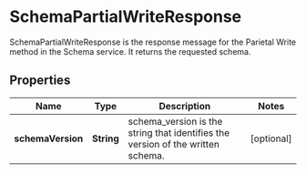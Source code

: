 

# SchemaPartialWriteResponse

SchemaPartialWriteResponse is the response message for the Parietal Write method in the Schema service. It returns the requested schema.

## Properties

| Name | Type | Description | Notes |
|------------ | ------------- | ------------- | -------------|
|**schemaVersion** | **String** | schema_version is the string that identifies the version of the written schema. |  [optional] |



